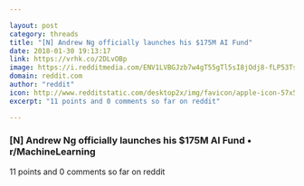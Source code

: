 ```yaml
---

layout: post
category: threads
title: "[N] Andrew Ng officially launches his $175M AI Fund"
date: 2018-01-30 19:13:17
link: https://vrhk.co/2DLvOBp
image: https://i.redditmedia.com/ENV1LVBGJzb7w4gT55gTl5sI8jOdj8-fLP53TsyzpeY.jpg?w=320&s=ff98fd13006b2a3b0c74bda3e7c411b8
domain: reddit.com
author: "reddit"
icon: http://www.redditstatic.com/desktop2x/img/favicon/apple-icon-57x57.png
excerpt: "11 points and 0 comments so far on reddit"

---
```


### [N] Andrew Ng officially launches his $175M AI Fund • r/MachineLearning

11 points and 0 comments so far on reddit